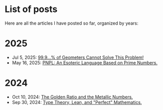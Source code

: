 # List of posts

Here are all the articles I have posted so far, organized by years:

# 2025

* Jul 5, 2025: [99.9…% of Geometers Cannot Solve This Problem!](2025/squaring-the-circle.md)
* May 16, 2025: [PNPL: An Esoteric Language Based on Prime Numbers.](2025/pnpl.md)

# 2024

* Oct 10, 2024: [The Golden Ratio and the Metallic Numbers.](2024/golden-ratio-and-metallic-numbers.md)
* Sep 30, 2024: [Type Theory, Lean, and "Perfect" Mathematics.](2024/perfect-mathematics.md)